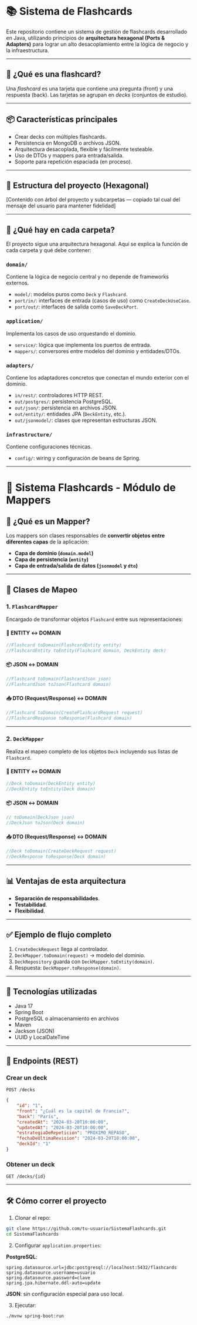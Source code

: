 
# 📚 Sistema de Flashcards

Este repositorio contiene un sistema de gestión de flashcards desarrollado en Java, utilizando principios de **arquitectura hexagonal (Ports & Adapters)** para lograr un alto desacoplamiento entre la lógica de negocio y la infraestructura.

---

## 🧠 ¿Qué es una flashcard?

Una *flashcard* es una tarjeta que contiene una pregunta (front) y una respuesta (back). Las tarjetas se agrupan en *decks* (conjuntos de estudio).

---

## 📦 Características principales

- Crear decks con múltiples flashcards.
- Persistencia en MongoDB o archivos JSON.
- Arquitectura desacoplada, flexible y fácilmente testeable.
- Uso de DTOs y mappers para entrada/salida.
- Soporte para repetición espaciada (en proceso).

---

## 🧱 Estructura del proyecto (Hexagonal)

[Contenido con árbol del proyecto y subcarpetas — copiado tal cual del mensaje del usuario para mantener fidelidad]

---

## 📂 ¿Qué hay en cada carpeta?

El proyecto sigue una arquitectura hexagonal. Aquí se explica la función de cada carpeta y qué debe contener:

### `domain/`
Contiene la lógica de negocio central y no depende de frameworks externos.

- `model/`: modelos puros como `Deck` y `Flashcard`.
- `port/in/`: interfaces de entrada (casos de uso) como `CreateDeckUseCase`.
- `port/out/`: interfaces de salida como `SaveDeckPort`.

### `application/`
Implementa los casos de uso orquestando el dominio.

- `service/`: lógica que implementa los puertos de entrada.
- `mappers/`: conversores entre modelos del dominio y entidades/DTOs.

### `adapters/`
Contiene los adaptadores concretos que conectan el mundo exterior con el dominio.

- `in/rest/`: controladores HTTP REST.
- `out/postgres/`: persistencia PostgreSQL.
- `out/json/`: persistencia en archivos JSON.
- `out/entity/`: entidades JPA (`DeckEntity`, etc.).
- `out/jsonmodel/`: clases que representan estructuras JSON.

### `infrastructure/`
Contiene configuraciones técnicas.

- `config/`: wiring y configuración de beans de Spring.

---

# 🧠 Sistema Flashcards - Módulo de Mappers

## 📌 ¿Qué es un Mapper?

Los mappers son clases responsables de **convertir objetos entre diferentes capas** de la aplicación:

* **Capa de dominio (`domain.model`)**
* **Capa de persistencia (`entity`)**
* **Capa de entrada/salida de datos (`jsonmodel` y `dto`)**

---

## 🧩 Clases de Mapeo

### 1. `FlashcardMapper`
Encargado de transformar objetos `Flashcard` entre sus representaciones:

#### 📃 ENTITY ↔ DOMAIN
```java
//Flashcard toDomain(FlashcardEntity entity)
//FlashcardEntity toEntity(Flashcard domain, DeckEntity deck)
```

#### 📦 JSON ↔ DOMAIN
```java
//Flashcard toDomain(FlashcardJson json)
//FlashcardJson toJson(Flashcard domain)
```

#### 📥 DTO (Request/Response) ↔ DOMAIN
```java
//Flashcard toDomain(CreateFlashcardRequest request)
//FlashcardResponse toResponse(Flashcard domain)
```

---

### 2. `DeckMapper`
Realiza el mapeo completo de los objetos `Deck` incluyendo sus listas de `Flashcard`.

#### 📃 ENTITY ↔ DOMAIN
```java
//Deck toDomain(DeckEntity entity)
//DeckEntity toEntity(Deck domain)
```

#### 📦 JSON ↔ DOMAIN
```java
// toDomain(DeckJson json)
//DeckJson toJson(Deck domain)
```

#### 📥 DTO (Request/Response) ↔ DOMAIN
```java
//Deck toDomain(CreateDeckRequest request)
//DeckResponse toResponse(Deck domain)
```

---

## 📊 Ventajas de esta arquitectura

* **Separación de responsabilidades**.
* **Testabilidad**.
* **Flexibilidad**.

---

## ✅ Ejemplo de flujo completo

1. `CreateDeckRequest` llega al controlador.
2. `DeckMapper.toDomain(request)` → modelo del dominio.
3. `DeckRepository` guarda con `DeckMapper.toEntity(domain)`.
4. Respuesta: `DeckMapper.toResponse(domain)`.

---

## 🚀 Tecnologías utilizadas

- Java 17
- Spring Boot
- PostgreSQL o almacenamiento en archivos
- Maven
- Jackson (JSON)
- UUID y LocalDateTime

---

## 📄 Endpoints (REST)

### Crear un deck
`POST /decks`
```json
{
	"id": "1",
    "front": "¿Cuál es la capital de Francia?",
    "back": "París",
    "createdAt": "2024-03-20T10:00:00",
    "updatedAt": "2024-03-20T10:00:00",
    "estrategiaDeRepeticion": "PROXIMO_REPASO",
    "fechaDeUltimaRevision": "2024-03-20T10:00:00",
    "deckId": "1"
}
```

### Obtener un deck
`GET /decks/{id}`

---

## 🛠 Cómo correr el proyecto

1. Clonar el repo:
```bash
git clone https://github.com/tu-usuario/SistemaFlashcards.git
cd SistemaFlashcards
```

2. Configurar `application.properties`:

**PostgreSQL**:
```properties
spring.datasource.url=jdbc:postgresql://localhost:5432/flashcards
spring.datasource.username=usuario
spring.datasource.password=clave
spring.jpa.hibernate.ddl-auto=update
```

**JSON**: sin configuración especial para uso local.

3. Ejecutar:
```bash
./mvnw spring-boot:run
```

